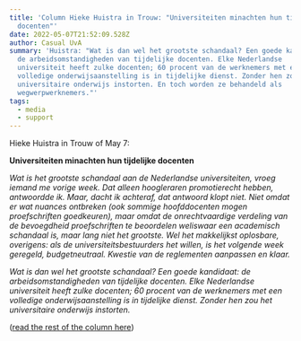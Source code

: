 ```yaml
---
title: 'Column Hieke Huistra in Trouw: "Universiteiten minachten hun tijdelijke
  docenten"'
date: 2022-05-07T21:52:09.528Z
author: Casual UvA
summary: 'Huistra: "Wat is dan wel het grootste schandaal? Een goede kandidaat:
  de arbeidsomstandigheden van tijdelijke docenten. Elke Nederlandse
  universiteit heeft zulke docenten; 60 procent van de werknemers met een
  volledige onderwijsaanstelling is in tijdelijke dienst. Zonder hen zou het
  universitaire onderwijs instorten. En toch worden ze behandeld als
  wegwerpwerknemers."'
tags:
  - media
  - support
---
```

Hieke Huistra in Trouw of May 7:

**Universiteiten minachten hun tijdelijke docenten**

*Wat is het grootste schandaal aan de Nederlandse universiteiten, vroeg iemand me vorige week. Dat alleen hoogleraren promotierecht hebben, antwoordde ik. Maar, dacht ik achteraf, dat antwoord klopt niet. Niet omdat er wat nuances ontbreken (ook sommige hoofddocenten mogen proefschriften goedkeuren), maar omdat de onrechtvaardige verdeling van de bevoegdheid proefschriften te beoordelen weliswaar een academisch schandaal is, maar lang niet het grootste. Wel het makkelijkst oplosbare, overigens: als de universiteitsbestuurders het willen, is het volgende week geregeld, budgetneutraal. Kwestie van de reglementen aanpassen en klaar.*

*Wat is dan wel het grootste schandaal? Een goede kandidaat: de arbeidsomstandigheden van tijdelijke docenten. Elke Nederlandse universiteit heeft zulke docenten; 60 procent van de werknemers met een volledige onderwijsaanstelling is in tijdelijke dienst. Zonder hen zou het universitaire onderwijs instorten.*

([read the rest of the column here](https://www.trouw.nl/wetenschap/universiteiten-minachten-hun-tijdelijke-docenten~ba30df2d/?utm_campaign=shared_earned&utm_medium=social&utm_source=twitter))